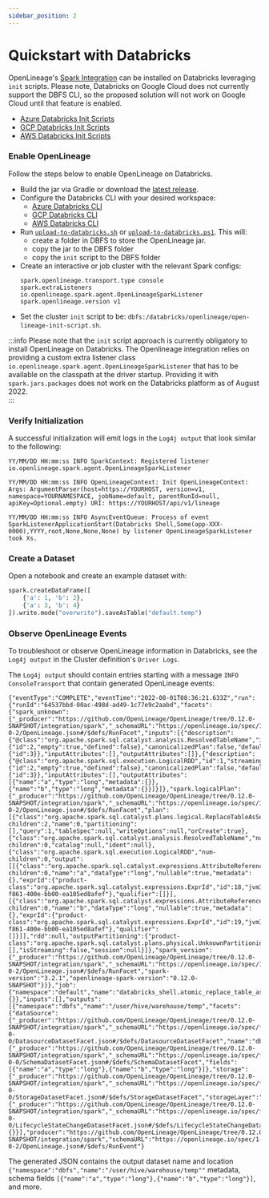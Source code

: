 ```yaml
---
sidebar_position: 2
---
```


# Quickstart with Databricks

OpenLineage's [Spark Integration](https://github.com/OpenLineage/OpenLineage/blob/a2d39a7a6f02474b2dfd1484f3a6d2810a5ffe30/integration/spark/README.md) can be installed on Databricks leveraging `init` scripts. Please note, Databricks on Google Cloud does not currently support the DBFS CLI, so the proposed solution will not work on Google Cloud until that feature is enabled. 

* [Azure Databricks Init Scripts](https://docs.microsoft.com/en-us/azure/databricks/clusters/init-scripts)
* [GCP Databricks Init Scripts](https://docs.gcp.databricks.com/clusters/init-scripts.html)
* [AWS Databricks Init Scripts](https://docs.databricks.com/clusters/init-scripts.html)

### Enable OpenLineage

Follow the steps below to enable OpenLineage on Databricks.

* Build the jar via Gradle or download the [latest release](https://search.maven.org/remote_content?g=io.openlineage&a=openlineage-spark&v=LATEST).
* Configure the Databricks CLI with your desired workspace:
    * [Azure Databricks CLI](https://docs.microsoft.com/en-us/azure/databricks/dev-tools/cli/)
    * [GCP Databricks CLI](https://docs.gcp.databricks.com/dev-tools/cli/index.html)
    * [AWS Databricks CLI](https://docs.databricks.com/dev-tools/cli/index.html)
* Run [`upload-to-databricks.sh`](https://github.com/OpenLineage/OpenLineage/blob/main/integration/spark/databricks/upload-to-databricks.sh) or [`upload-to-databricks.ps1`](https://github.com/OpenLineage/OpenLineage/blob/main/integration/spark/databricks/upload-to-databricks.ps1). This will:
    * create a folder in DBFS to store the OpenLineage jar.
    * copy the jar to the DBFS folder
    * copy the `init` script to the DBFS folder
* Create an interactive or job cluster with the relevant Spark configs:
    ```
    spark.openlineage.transport.type console
    spark.extraListeners io.openlineage.spark.agent.OpenLineageSparkListener
    spark.openlineage.version v1
    ```
* Set the cluster `init` script to be: `dbfs:/databricks/openlineage/open-lineage-init-script.sh`.

:::info
Please note that the `init` script approach is currently obligatory to install OpenLineage on Databricks. The Openlineage integration relies on providing a custom extra listener class `io.openlineage.spark.agent.OpenLineageSparkListener` that has to be available on the classpath at the driver startup. Providing it with `spark.jars.packages` does not work on the Databricks platform as of August 2022.  
:::

### Verify Initialization

A successful initialization will emit logs in the `Log4j output` that look similar to the following:

```
YY/MM/DD HH:mm:ss INFO SparkContext: Registered listener io.openlineage.spark.agent.OpenLineageSparkListener

YY/MM/DD HH:mm:ss INFO OpenLineageContext: Init OpenLineageContext: Args: ArgumentParser(host=https://YOURHOST, version=v1, namespace=YOURNAMESPACE, jobName=default, parentRunId=null, apiKey=Optional.empty) URI: https://YOURHOST/api/v1/lineage

YY/MM/DD HH:mm:ss INFO AsyncEventQueue: Process of event SparkListenerApplicationStart(Databricks Shell,Some(app-XXX-0000),YYYY,root,None,None,None) by listener OpenLineageSparkListener took Xs.
```

### Create a Dataset

Open a notebook and create an example dataset with:
```python
spark.createDataFrame([
    {'a': 1, 'b': 2},
    {'a': 3, 'b': 4}
]).write.mode("overwrite").saveAsTable("default.temp")
```

### Observe OpenLineage Events

To troubleshoot or observe OpenLineage information in Databricks, see the `Log4j output` in the Cluster definition's `Driver Logs`.

The `Log4j output` should contain entries starting with a message `INFO ConsoleTransport` that contain generated OpenLineage events:

```
{"eventType":"COMPLETE","eventTime":"2022-08-01T08:36:21.633Z","run":{"runId":"64537bbd-00ac-498d-ad49-1c77e9c2aabd","facets":{"spark_unknown":{"_producer":"https://github.com/OpenLineage/OpenLineage/tree/0.12.0-SNAPSHOT/integration/spark","_schemaURL":"https://openlineage.io/spec/1-0-2/OpenLineage.json#/$defs/RunFacet","inputs":[{"description":{"@class":"org.apache.spark.sql.catalyst.analysis.ResolvedTableName","id":1,"traceEnabled":false,"streaming":false,"cacheId":{"id":2,"empty":true,"defined":false},"canonicalizedPlan":false,"defaultTreePatternBits":{"id":3}},"inputAttributes":[],"outputAttributes":[]},{"description":{"@class":"org.apache.spark.sql.execution.LogicalRDD","id":1,"streaming":false,"traceEnabled":false,"cacheId":{"id":2,"empty":true,"defined":false},"canonicalizedPlan":false,"defaultTreePatternBits":{"id":3}},"inputAttributes":[],"outputAttributes":[{"name":"a","type":"long","metadata":{}},{"name":"b","type":"long","metadata":{}}]}]},"spark.logicalPlan":{"_producer":"https://github.com/OpenLineage/OpenLineage/tree/0.12.0-SNAPSHOT/integration/spark","_schemaURL":"https://openlineage.io/spec/1-0-2/OpenLineage.json#/$defs/RunFacet","plan":[{"class":"org.apache.spark.sql.catalyst.plans.logical.ReplaceTableAsSelect","num-children":2,"name":0,"partitioning":[],"query":1,"tableSpec":null,"writeOptions":null,"orCreate":true},{"class":"org.apache.spark.sql.catalyst.analysis.ResolvedTableName","num-children":0,"catalog":null,"ident":null},{"class":"org.apache.spark.sql.execution.LogicalRDD","num-children":0,"output":[[{"class":"org.apache.spark.sql.catalyst.expressions.AttributeReference","num-children":0,"name":"a","dataType":"long","nullable":true,"metadata":{},"exprId":{"product-class":"org.apache.spark.sql.catalyst.expressions.ExprId","id":18,"jvmId":"481bebf6-f861-400e-bb00-ea105ed8afef"},"qualifier":[]}],[{"class":"org.apache.spark.sql.catalyst.expressions.AttributeReference","num-children":0,"name":"b","dataType":"long","nullable":true,"metadata":{},"exprId":{"product-class":"org.apache.spark.sql.catalyst.expressions.ExprId","id":19,"jvmId":"481bebf6-f861-400e-bb00-ea105ed8afef"},"qualifier":[]}]],"rdd":null,"outputPartitioning":{"product-class":"org.apache.spark.sql.catalyst.plans.physical.UnknownPartitioning","numPartitions":0},"outputOrdering":[],"isStreaming":false,"session":null}]},"spark_version":{"_producer":"https://github.com/OpenLineage/OpenLineage/tree/0.12.0-SNAPSHOT/integration/spark","_schemaURL":"https://openlineage.io/spec/1-0-2/OpenLineage.json#/$defs/RunFacet","spark-version":"3.2.1","openlineage-spark-version":"0.12.0-SNAPSHOT"}}},"job":{"namespace":"default","name":"databricks_shell.atomic_replace_table_as_select","facets":{}},"inputs":[],"outputs":[{"namespace":"dbfs","name":"/user/hive/warehouse/temp","facets":{"dataSource":{"_producer":"https://github.com/OpenLineage/OpenLineage/tree/0.12.0-SNAPSHOT/integration/spark","_schemaURL":"https://openlineage.io/spec/facets/1-0-0/DatasourceDatasetFacet.json#/$defs/DatasourceDatasetFacet","name":"dbfs","uri":"dbfs"},"schema":{"_producer":"https://github.com/OpenLineage/OpenLineage/tree/0.12.0-SNAPSHOT/integration/spark","_schemaURL":"https://openlineage.io/spec/facets/1-0-0/SchemaDatasetFacet.json#/$defs/SchemaDatasetFacet","fields":[{"name":"a","type":"long"},{"name":"b","type":"long"}]},"storage":{"_producer":"https://github.com/OpenLineage/OpenLineage/tree/0.12.0-SNAPSHOT/integration/spark","_schemaURL":"https://openlineage.io/spec/facets/1-0-0/StorageDatasetFacet.json#/$defs/StorageDatasetFacet","storageLayer":"delta","fileFormat":"parquet"},"lifecycleStateChange":{"_producer":"https://github.com/OpenLineage/OpenLineage/tree/0.12.0-SNAPSHOT/integration/spark","_schemaURL":"https://openlineage.io/spec/facets/1-0-0/LifecycleStateChangeDatasetFacet.json#/$defs/LifecycleStateChangeDatasetFacet","lifecycleStateChange":"OVERWRITE"}},"outputFacets":{}}],"producer":"https://github.com/OpenLineage/OpenLineage/tree/0.12.0-SNAPSHOT/integration/spark","schemaURL":"https://openlineage.io/spec/1-0-2/OpenLineage.json#/$defs/RunEvent"}
```

The generated JSON contains the output dataset name and location `{"namespace":"dbfs","name":"/user/hive/warehouse/temp""` metadata, schema fields `[{"name":"a","type":"long"},{"name":"b","type":"long"}]`, and more.